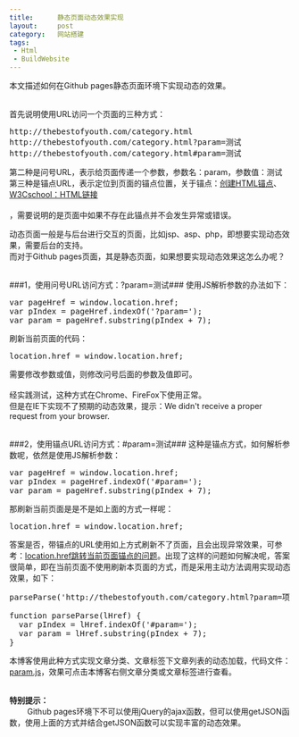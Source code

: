 ```yaml
--- 
title:      静态页面动态效果实现
layout:     post
category:   网站搭建
tags: 
 - Html
 - BuildWebsite
---
```


本文描述如何在Github pages静态页面环境下实现动态的效果。
<br/><br/>

首先说明使用URL访问一个页面的三种方式：
<pre>
http://thebestofyouth.com/category.html
http://thebestofyouth.com/category.html?param=测试
http://thebestofyouth.com/category.html#param=测试
</pre>
第二种是问号URL，表示给页面传递一个参数，参数名：param，参数值：测试
<br />
第三种是锚点URL，表示定位到页面的锚点位置，关于锚点：<a href="http://magicalboy.com/html-named-anchors/">创建HTML锚点</a>、<a href="http://www.w3school.com.cn/html/html_links.asp">W3Cschool：HTML链接</a>
<br /><br />，需要说明的是页面中如果不存在此锚点并不会发生异常或错误。

动态页面一般是与后台进行交互的页面，比如jsp、asp、php，即想要实现动态效果，需要后台的支持。
<br />
而对于Github pages页面，其是静态页面，如果想要实现动态效果这怎么办呢？
<br /><br />

###1，使用问号URL访问方式：?param=测试###
使用JS解析参数的办法如下：
<pre>
var pageHref = window.location.href;
var pIndex = pageHref.indexOf('?param=');
var param = pageHref.substring(pIndex + 7);
</pre>
刷新当前页面的代码：
<pre>
location.href = window.location.href;
</pre>
需要修改参数或值，则修改问号后面的参数及值即可。
<br /><br />
经实践测试，这种方式在Chrome、FireFox下使用正常。
<br />
但是在IE下实现不了预期的动态效果，提示：We didn't receive a proper request from your browser.
<br /><br />

###2，使用锚点URL访问方式：#param=测试###
这种是锚点方式，如何解析参数呢，依然是使用JS解析参数：
<pre>
var pageHref = window.location.href;
var pIndex = pageHref.indexOf('#param=');
var param = pageHref.substring(pIndex + 7);
</pre>
那刷新当前页面是是不是如上面的方式一样呢：
<pre>
location.href = window.location.href;
</pre>
答案是否，带锚点的URL使用如上方式刷新不了页面，且会出现异常效果，可参考：<a href="http://www.dingcankong.com/location-href%E8%B7%B3%E8%BD%AC%E5%BD%93%E5%89%8D%E9%A1%B5%E9%9D%A2%E5%8A%A0%E9%94%9A%E7%82%B9%E7%9A%84%E9%97%AE%E9%A2%98/">location.href跳转当前页面锚点的问题</a>。出现了这样的问题如何解决呢，答案很简单，即在当前页面不使用刷新本页面的方式，而是采用主动方法调用实现动态效果，如下：
<pre>
parseParse('http://thebestofyouth.com/category.html?param=项目');

function parseParse(lHref) {
  var pIndex = lHref.indexOf('#param=');
  var param = lHref.substring(pIndex + 7);
}
</pre>
本博客使用此种方式实现文章分类、文章标签下文章列表的动态加载，代码文件：<a href="/static/js/param.js">param.js</a>，效果可点击本博客右侧文章分类或文章标签进行查看。
<br /><br />

<b>特别提示：</b>
<br />&emsp;&emsp;
Github pages环境下不可以使用jQuery的ajax函数，但可以使用getJSON函数，使用上面的方式并结合getJSON函数可以实现丰富的动态效果。
